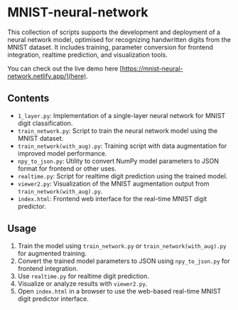 # MNIST-neural-network
This collection of scripts supports the development and deployment of a neural network model, optimised for recognizing handwritten digits from the MNIST dataset. It includes training, parameter conversion for frontend integration, realtime prediction, and visualization tools.

You can check out the live demo here [https://mnist-neural-network.netlify.app/](here).
## Contents

- `1_layer.py`: Implementation of a single-layer neural network for MNIST digit classification.
- `train_network.py`: Script to train the neural network model using the MNIST dataset.
- `train_network(with_aug).py`: Training script with data augmentation for improved model performance.
- `npy_to_json.py`: Utility to convert NumPy model parameters to JSON format for frontend or other uses.
- `realtime.py`: Script for realtime digit prediction using the trained model.
- `viewer2.py`: Visualization of the MNIST augmentation output from `train_network(with_aug).py`.
- `index.html`: Frontend web interface for the real-time MNIST digit predictor.

## Usage

1. Train the model using `train_network.py` or `train_network(with_aug).py` for augmented training.
2. Convert the trained model parameters to JSON using `npy_to_json.py` for frontend integration.
3. Use `realtime.py` for realtime digit prediction.
4. Visualize or analyze results with `viewer2.py`.
5. Open `index.html` in a browser to use the web-based real-time MNIST digit predictor interface.
